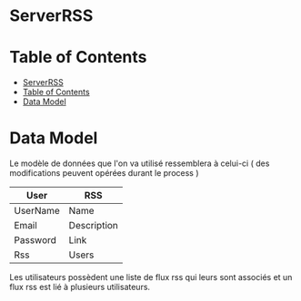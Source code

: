 ServerRSS
=========

Table of Contents
=================

  * [ServerRSS](#serverrss)
  * [Table of Contents](#table-of-contents)
  * [Data Model](#data-model)

Data Model
==========
Le modèle de données que l'on va utilisé ressemblera à celui-ci ( des modifications peuvent opérées durant le process )

| User     | RSS         |
| -------- | ----------- |
| UserName | Name        |
| Email    | Description |
| Password | Link        |
| Rss      | Users       |

Les utilisateurs possèdent une liste de flux rss qui leurs sont associés et un flux rss est lié à plusieurs utilisateurs.
